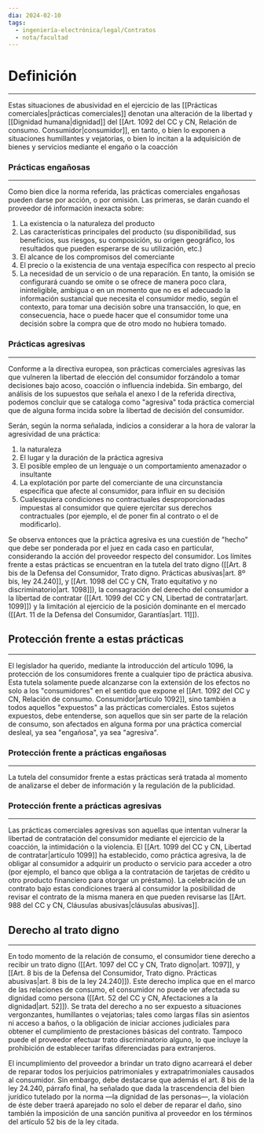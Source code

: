 ```yaml
---
dia: 2024-02-10
tags:
  - ingeniería-electrónica/legal/Contratos
  - nota/facultad
---
```

# Definición
---
Estas situaciones de abusividad en el ejercicio de las [[Prácticas comerciales|prácticas comerciales]] denotan una alteración de la libertad y [[Dignidad humana|dignidad]] del [[Art. 1092 del CC y CN, Relación de consumo. Consumidor|consumidor]], en tanto, o bien lo exponen a situaciones humillantes y vejatorias, o bien lo incitan a la adquisición de bienes y servicios mediante el engaño o la coacción

### Prácticas engañosas
---
 Como bien dice la norma referida, las prácticas comerciales engañosas pueden darse por acción, o por omisión. Las primeras, se darán cuando el proveedor dé información inexacta sobre: 
 1) La existencia o la naturaleza del producto
 2) Las características principales del producto (su disponibilidad, sus beneficios, sus riesgos, su composición, su origen geográfico, los resultados que pueden esperarse de su utilización, etc.)
 3) El alcance de los compromisos del comerciante 
 4) El precio o la existencia de una ventaja específica con respecto al precio
 5) La necesidad de un servicio o de una reparación. En tanto, la omisión se configurará cuando se omite o se ofrece de manera poco clara, ininteligible, ambigua o en un momento que no es el adecuado la información sustancial que necesita el consumidor medio, según el contexto, para tomar una decisión sobre una transacción, lo que, en consecuencia, hace o puede hacer que el consumidor tome una decisión sobre la compra que de otro modo no hubiera tomado.

### Prácticas agresivas
---
Conforme a la directiva europea, son prácticas comerciales agresivas las que vulneren la libertad de elección del consumidor forzándolo a tomar decisiones bajo acoso, coacción o influencia indebida. Sin embargo, del análisis de los supuestos que señala el anexo I de la referida directiva, podemos concluir que se cataloga como "agresiva" toda práctica comercial que de alguna forma incida sobre la libertad de decisión del consumidor. 

Serán, según la norma señalada, indicios a considerar a la hora de valorar la agresividad de una práctica: 
1) la naturaleza
2) El lugar y la duración de la práctica agresiva
3) El posible empleo de un lenguaje o un comportamiento amenazador o insultante
4) La explotación por parte del comerciante de una circunstancia específica que afecte al consumidor, para influir en su decisión
5) Cualesquiera condiciones no contractuales desproporcionadas impuestas al consumidor que quiere ejercitar sus derechos contractuales (por ejemplo, el de poner fin al contrato o el de modificarlo).

Se observa entonces que la práctica agresiva es una cuestión de "hecho" que debe ser ponderada por el juez en cada caso en particular, considerando la acción del proveedor respecto del consumidor. Los límites frente a estas prácticas se encuentran en la tutela del trato digno ([[Art. 8 bis de la Defensa del Consumidor, Trato digno. Prácticas abusivas|art. 8º bis, ley 24.240]], y [[Art. 1098 del CC y CN, Trato equitativo y no discriminatorio|art. 1098]]), la consagración del derecho del consumidor a la libertad de contratar ([[Art. 1099 del CC y CN, Libertad de contratar|art. 1099]]) y la limitación al ejercicio de la posición dominante en el mercado ([[Art. 11 de la Defensa del Consumidor, Garantías|art. 11]]).

## Protección frente a estas prácticas
---
El legislador ha querido, mediante la introducción del artículo 1096, la protección de los consumidores frente a cualquier tipo de práctica abusiva. Esta tutela solamente puede alcanzarse con la extensión de los efectos no solo a los "consumidores" en el sentido que expone el [[Art. 1092 del CC y CN, Relación de consumo. Consumidor|artículo 1092]], sino también a todos aquellos "expuestos" a las prácticas comerciales. Estos sujetos expuestos, debe entenderse, son aquellos que sin ser parte de la relación de consumo, son afectados en alguna forma por una práctica comercial desleal, ya sea "engañosa", ya sea "agresiva".

### Protección frente a prácticas engañosas
---
La tutela del consumidor frente a estas prácticas será tratada al momento de analizarse el deber de información y la regulación de la publicidad.

### Protección frente a prácticas agresivas
---
Las prácticas comerciales agresivas son aquellas que intentan vulnerar la libertad de contratación del consumidor mediante el ejercicio de la coacción, la intimidación o la violencia. El [[Art. 1099 del CC y CN, Libertad de contratar|artículo 1099]] ha establecido, como práctica agresiva, la de obligar al consumidor a adquirir un producto o servicio para acceder a otro (por ejemplo, el banco que obliga a la contratación de tarjetas de crédito u otro producto financiero para otorgar un préstamo). La celebración de un contrato bajo estas condiciones traerá al consumidor la posibilidad de revisar el contrato de la misma manera en que pueden revisarse las [[Art. 988 del CC y CN, Cláusulas abusivas|cláusulas abusivas]].

## Derecho al trato digno
---
En todo momento de la relación de consumo, el consumidor tiene derecho a recibir un trato digno ([[Art. 1097 del CC y CN, Trato digno|art. 1097]], y [[Art. 8 bis de la Defensa del Consumidor, Trato digno. Prácticas abusivas|art. 8 bis de la ley 24.240]]). Este derecho implica que en el marco de las relaciones de consumo, el consumidor no puede ver afectada su dignidad como persona ([[Art. 52 del CC y CN, Afectaciones a la dignidad|art. 52]]). Se trata del derecho a no ser expuesto a situaciones vergonzantes, humillantes o vejatorias; tales como largas filas sin asientos ni acceso a baños, o la obligación de iniciar acciones judiciales para obtener el cumplimiento de prestaciones básicas del contrato. Tampoco puede el proveedor efectuar trato discriminatorio alguno, lo que incluye la prohibición de establecer tarifas diferenciadas para extranjeros.

El incumplimiento del proveedor a brindar un trato digno acarreará el deber de reparar todos los perjuicios patrimoniales y extrapatrimoniales causados al consumidor. Sin embargo, debe destacarse que además el art. 8 bis de la ley 24.240, párrafo final, ha señalado que dada la trascendencia del bien jurídico tutelado por la norma —la dignidad de las personas—, la violación de éste deber traerá aparejado no solo el deber de reparar el daño, sino también la imposición de una sanción punitiva al proveedor en los términos del artículo 52 bis de la ley citada.